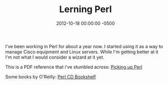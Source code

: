 ﻿---
title:  Lerning Perl
date:   2012-10-18 00:00:00 -0500
categories: IT
---

I've been working in Perl for about a year now. I started using it as a way to manage Cisco equipment and Linux servers. While I'm getting better at it I'm not what I would consider a wizard at it yet.

This is a PDF reference that i've stumbled across:
<a href="http://www.ebb.org/PickingUpPerl/">Picking up Perl</a>

Some books by O'Reilly:
<a href="http://docstore.mik.ua/orelly/perl4/index.htm">Perl CD Bookshelf</a>
